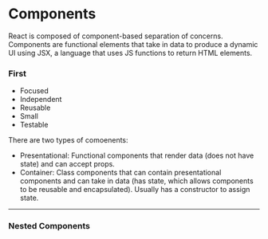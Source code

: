 # Components

React is composed of component-based separation of concerns. 
Components are functional elements that take in data to produce a dynamic UI using JSX, 
a language that uses JS functions to return HTML elements.

### First
  - Focused
  - Independent
  - Reusable
  - Small
  - Testable

There are two types of comoenents:
  - Presentational: Functional components that render data (does not have state) and can accept props.
  - Container: Class components that can contain presentational components and can take in data  (has state, which allows components to be reusable and encapsulated). Usually has a constructor to assign state.

---

### Nested Components

